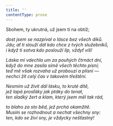 ```yaml
---
title: ''
contentType: prose
---
```


Sbohem, ty ukrutná, už jsem ti na obtíž;

_dost jsem se nazpíval o lásce bez všech díků.  
Jdu; ať ti slouží dál kdo chce z tvých služebníků,  
i když ti sotva kdo poslouží líp, vždyť víš!_

_Láska mi vdechla um za pouhých čtrnáct dní,  
když do mne zasila símě všech těchto písní;  
teď mě však rozvaha už probouzí a plísní —  
nechci žít celý čas v takovém třeštění._

_Nesmím už živit dál lásku, to kruté dítě,  
jež lapá prosťáky jak ptáky do tenat,  
ten sladký žert a klam, který jsem měl tak rád,_

_to blaho za sto běd, jež prchá okamžitě.  
Musím se rozhodnout a nechat všechny sny:  
ten, kdo se živí sny, je vždycky nešťastný!_
